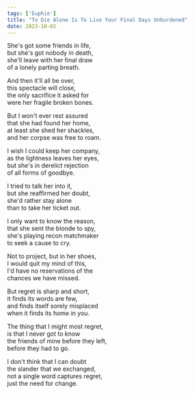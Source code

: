 ```yaml
---
tags: ['Euphie']
title: "To Die Alone Is To Live Your Final Days Unburdened"
date: 2023-10-02
---
```


She's got some friends in life,  
but she's got nobody in death,  
she'll leave with her final draw  
of a lonely parting breath.

And then it'll all be over,  
this spectacle will close,  
the only sacrifice it asked for  
were her fragile broken bones.

But I won't ever rest assured  
that she had found her home,  
at least she shed her shackles,  
and her corpse was free to roam.

I wish I could keep her company,  
as the lightness leaves her eyes,  
but she's in derelict rejection  
of all forms of goodbye.

I tried to talk her into it,  
but she reaffirmed her doubt,  
she'd rather stay alone  
than to take her ticket out.

I only want to know the reason,  
that she sent the blonde to spy,  
she's playing recon matchmaker  
to seek a cause to cry.

Not to project, but in her shoes,  
I would quit my mind of this,  
I'd have no reservations of the  
chances we have missed.

But regret is sharp and short,  
it finds its words are few,  
and finds itself sorely misplaced  
when it finds its home in you.

The thing that I might most regret,  
is that I never got to know  
the friends of mine before they left,  
before they had to go.

I don't think that I can doubt  
the slander that we exchanged,  
not a single word captures regret,  
just the need for change.
